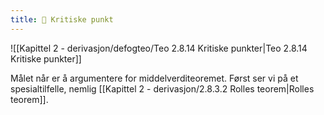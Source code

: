 ```yaml
---
title: 📄 Kritiske punkt
---
```

![[Kapittel 2 - derivasjon/defogteo/Teo 2.8.14 Kritiske punkter|Teo 2.8.14 Kritiske punkter]]


Målet når er å argumentere for middelverditeoremet. Først ser vi på et spesialtilfelle, nemlig [[Kapittel 2 - derivasjon/2.8.3.2 Rolles teorem|Rolles teorem]].